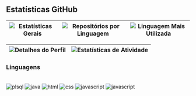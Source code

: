 ## Estatísticas GitHub

| ![Estatísticas Gerais](http://github-profile-summary-cards.vercel.app/api/cards/stats?username=giovanatrevizanbarbosa&theme=github_dark) | ![Repositórios por Linguagem](http://github-profile-summary-cards.vercel.app/api/cards/repos-per-language?username=giovanatrevizanbarbosa&theme=github_dark) | ![Linguagem Mais Utilizada](http://github-profile-summary-cards.vercel.app/api/cards/most-commit-language?username=giovanatrevizanbarbosa&theme=github_dark) |
| --- | --- | --- |

| ![Detalhes do Perfil](http://github-profile-summary-cards.vercel.app/api/cards/profile-details?username=giovanatrevizanbarbosa&theme=github_dark) | ![Estatísticas de Atividade](https://github-readme-streak-stats.herokuapp.com?user=giovanatrevizanbarbosa&theme=github-dark&hide_border=true) |
| --- | --- |


### Linguagens

<div style="display: inline_block"><br>
    <img align="center" alt="plsql" src="https://img.shields.io/badge/PLSQL-F80000?style=for-the-badge&logo=oracle&logoColor=black">
    <img align="center" alt="java" src="https://img.shields.io/badge/java-%23ED8B00.svg?style=for-the-badge&logo=openjdk&logoColor=white">
    <img align="center" alt="html" src="https://img.shields.io/badge/HTML5-E34F26?style=for-the-badge&logo=html5&logoColor=white">
    <img align="center" alt="css" src="https://img.shields.io/badge/CSS3-1572B6?style=for-the-badge&logo=css3&logoColor=white">
    <img align="center" alt="javascript" src="https://img.shields.io/badge/JavaScript-F7DF1E?style=for-the-badge&logo=javascript&logoColor=black">
    <img align="center" alt="javascript" src="https://img.shields.io/badge/APEX-F80000?style=for-the-badge&logo=oracle&logoColor=black">
</div>
